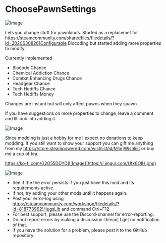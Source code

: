 # ChoosePawnSettings

![Image](https://i.imgur.com/buuPQel.png)


Lets you change stuff for pawnkinds.
Started as a replacemet for https://steamcommunity.com/sharedfiles/filedetails/?id=2020630826]Configurable Biocoding but started adding more properties to modify.

Currently implemented


-  Biocode Chance
-  Chemical Addiction Chance
-  Combat Enhancing Drugs Chance
-  Headgear Chance
-  Tech Hediffs Chance
-  Tech Hediffs Money



Changes are instant but will only affect pawns when they spawn.

If you have suggestions on more properties to change, leave a comment and Ill look into adding it.
	

![Image](https://i.imgur.com/O0IIlYj.png)

Since modding is just a hobby for me I expect no donations to keep modding. If you still want to show your support you can gift me anything from my https://store.steampowered.com/wishlist/id/Mlie]Wishlist or buy me a cup of tea.

https://ko-fi.com/G2G55DDYD]![Image](https://i.imgur.com/Utx6OIH.png)


![Image](https://i.imgur.com/PwoNOj4.png)



-  See if the the error persists if you just have this mod and its requirements active.
-  If not, try adding your other mods until it happens again.
-  Post your error-log using https://steamcommunity.com/workshop/filedetails/?id=818773962]HugsLib and command Ctrl+F12
-  For best support, please use the Discord-channel for error-reporting.
-  Do not report errors by making a discussion-thread, I get no notification of that.
-  If you have the solution for a problem, please post it to the GitHub repository.



